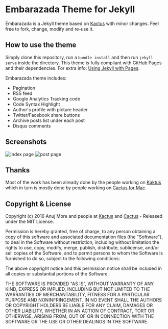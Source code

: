 # Embarazada Theme for Jekyll

Embarazada is a Jekyll theme based on [Kactus](https://github.com/nickbalestra/kactus) with minor changes.
Feel free to fork, change, modify and re-use it.

## How to use the theme

Simply clone this repository, run a `bundle install` and then run `jekyll serve` inside the directory.
This theme is fully compliant with GitHub Pages and their dependencies.
For extra info: [Using Jekyll with Pages](https://help.github.com/articles/using-jekyll-with-pages/#keeping-jekyll-up-to-date).

Embarazada theme includes:

* Pagination
* RSS feed
* Google Analytics Tracking code
* Code Syntax Highlight
* Author's profile with picture header
* Twitter/Facebook share buttons
* Archive posts list under each post
* Disqus comments

## Screenshots

![index page](https://raw.githubusercontent.com/execat/embarazada/master/assets/images/embarazada-theme-index.png)
![post page](https://raw.githubusercontent.com/execat/embarazada/master/assets/images/embarazada-theme-post.png)

## Thanks
Most of the work has been already done by the people working on [Kaktus](https://github.com/nickbalestra/kactus) which in turn is mostly done by people working on [Cactus for Mac](https://github.com/koenbok/Cactus/blob/master/AUTHORS).

## Copyright & License

Copyright (c) 2016 Anuj More and people at [Kactus](https://github.com/nickbalestra/kactus) and [Cactus](https://github.com/koenbok/Cactus) -  Released under the MIT License.

Permission is hereby granted, free of charge, to any person obtaining a copy
of this software and associated documentation files (the "Software"), to deal
in the Software without restriction, including without limitation the rights
to use, copy, modify, merge, publish, distribute, sublicense, and/or sell
copies of the Software, and to permit persons to whom the Software is
furnished to do so, subject to the following conditions:

The above copyright notice and this permission notice shall be included in all
copies or substantial portions of the Software.

THE SOFTWARE IS PROVIDED "AS IS", WITHOUT WARRANTY OF ANY KIND, EXPRESS OR
IMPLIED, INCLUDING BUT NOT LIMITED TO THE WARRANTIES OF MERCHANTABILITY,
FITNESS FOR A PARTICULAR PURPOSE AND NONINFRINGEMENT. IN NO EVENT SHALL THE
AUTHORS OR COPYRIGHT HOLDERS BE LIABLE FOR ANY CLAIM, DAMAGES OR OTHER
LIABILITY, WHETHER IN AN ACTION OF CONTRACT, TORT OR OTHERWISE, ARISING FROM,
OUT OF OR IN CONNECTION WITH THE SOFTWARE OR THE USE OR OTHER DEALINGS IN THE
SOFTWARE.
